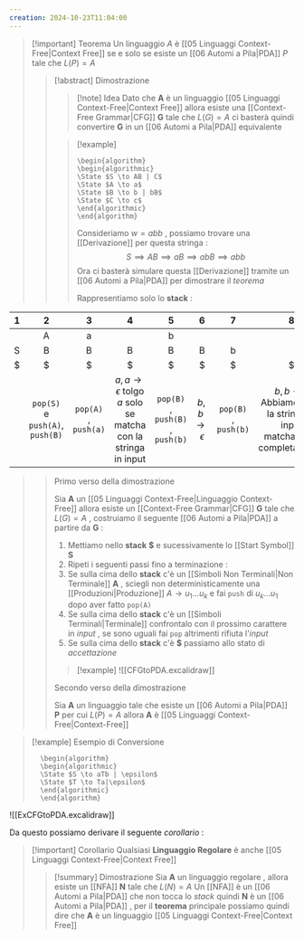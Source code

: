 ```yaml
---
creation: 2024-10-23T11:04:00
---
```

>[!important] Teorema
>Un linguaggio $A$ è [[05 Linguaggi Context-Free|Context Free]] se e solo se esiste un [[06 Automi a Pila|PDA]] $P$ tale che $L(P)=A$ 
>>[!abstract] Dimostrazione
>>>[!note] Idea 
>>>Dato che **A** è un linguaggio [[05 Linguaggi Context-Free|Context Free]] allora esiste una [[Context-Free Grammar|CFG]] **G** tale che $L(G)=A$ ci basterà quindi convertire **G** in un [[06 Automi a Pila|PDA]] equivalente
>>
>>>[!example] 
>>>```pseudo
>>>	\begin{algorithm}
>>>	\begin{algorithmic}
>>>	\State $S \to AB | C$
>>>	\State $A \to a$
>>>	\State $B \to b | bB$
>>>	\State $C \to c$
>>>	\end{algorithmic}
>>>	\end{algorithm}
>>>```
>>>
>>>Consideriamo $w=abb$ , possiamo trovare una [[Derivazione]] per questa stringa : 
>>>$$S \implies AB \implies aB \implies abB \implies abb$$
>>>Ora ci basterà simulare questa [[Derivazione]] tramite un [[06 Automi a Pila|PDA]] per dimostrare il *teorema* 
>>>
>>>Rappresentiamo solo lo **stack** :
>>>
|  1  |                2                |          3           |                                  4                                   |                5                 |         6         |          7           |                                       8                                        |
| :-: | :-----------------------------: | :------------------: | :------------------------------------------------------------------: | :------------------------------: | :---------------: | :------------------: | :----------------------------------------------------------------------------: |
|     |                A                |          a           |                                                                      |                b                 |                   |                      |                                                                                |
|  S  |                B                |          B           |                                  B                                   |                B                 |         B         |          b           |                                                                                |
|  $  |                $                |          $           |                                  $                                   |                $                 |         $         |          $           |                                       $                                        |
|     | `pop(S)` e `push(A)`, `push(B)` | `pop(A)` , `push(a)` | $a, a \to \epsilon$ tolgo $a$ solo se matcha con la stringa in input | `pop(B)` , `push(B)` , `push(b)` | $b,b\to \epsilon$ | `pop(B)` , `push(b)` | $b,b\to \epsilon$ Abbiamo finito la stringa in input matchandola completamente |
>>
>>Primo verso della dimostrazione
>>
>> Sia **A** un [[05 Linguaggi Context-Free|Linguaggio Context-Free]] allora esiste un [[Context-Free Grammar|CFG]] **G** tale che $L(G)=A$ , costruiamo il seguente [[06 Automi a Pila|PDA]] a partire da **G** : 
>> 1. Mettiamo nello **stack** **$** e sucessivamente lo [[Start Symbol]] **S** 
>> 2. Ripeti i seguenti passi fino a terminazione :
>> 	1. Se sulla cima dello **stack** c'è un [[Simboli Non Terminali|Non Terminale]] **A** , sciegli non deterministicamente una [[Produzioni|Produzione]] $A \to u_1\dots u_k$ e fai `push` di $u_k\dots u_1$ dopo aver fatto `pop(A)` 
>> 	2. Se sulla cima dello **stack** c'è un [[Simboli Terminali|Terminale]] confrontalo con il prossimo carattere in *input* , se sono uguali fai `pop` altrimenti rifiuta l'*input*
>> 	3. Se sulla cima dello **stack** c'è **$** passiamo allo stato di *accettazione*
>> 
>>>[!example] 
>>>![[CFGtoPDA.excalidraw]]
>>
>>Secondo verso della dimostrazione 
>>
>>Sia **A** un linguaggio tale che esiste un [[06 Automi a Pila|PDA]] **P** per cui $L(P)=A$ allora **A** è [[05 Linguaggi Context-Free|Context-Free]] 
>>
>>
>>
 

>[!example] Esempio di Conversione
>
>```pseudo
>	\begin{algorithm}
>	\begin{algorithmic}
>	\State $S \to aTb | \epsilon$
>	\State $T \to Ta|\epsilon$
>	\end{algorithmic}
>	\end{algorithm}
>```
>
>
![[ExCFGtoPDA.excalidraw]]

Da questo possiamo derivare il seguente *corollario* : 
>[!important] Corollario
>Qualsiasi **Linguaggio Regolare** è anche [[05 Linguaggi Context-Free|Context Free]] 
>>[!summary] Dimostrazione
>>Sia **A** un linguaggio regolare , allora esiste un [[NFA]] **N** tale che $L(N)=A$ 
>>Un [[NFA]] è un [[06 Automi a Pila|PDA]] che non tocca lo *stack* quindi **N** è un [[06 Automi a Pila|PDA]] , per il **teorema** principale possiamo quindi dire che **A** è un linguaggio [[05 Linguaggi Context-Free|Context Free]] 

